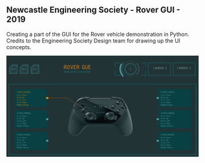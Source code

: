 ## Newcastle Engineering Society - Rover GUI - 2019

Creating a part of the GUI for the Rover vehicle demonstration in Python.
Credits to the Engineering Society Design team for drawing up the UI concepts.

![ui screenshot](https://github.com/Akeilee/Rover-Gui/blob/master/screenshot.jpg?raw=true "Screenshot")